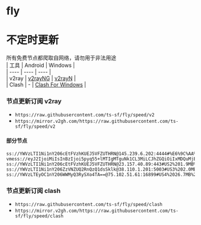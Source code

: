 # fly
# 不定时更新
所有免费节点都爬取自网络，请勿用于非法用途  
|  工具  | Android  | Windows  |  
|  ----  | ----   | ----  |  
| v2ray  | [v2rayNG](https://github.com/2dust/v2rayNG/releases) | [v2rayN](https://github.com/2dust/v2rayN/releases) |  
| Clash  | - | [Clash For Windows](https://github.com/2dust/clashN/releases) | 
  
### 节点更新订阅  v2ray
- `https://raw.githubusercontent.com/ts-sf/fly/speed/v2`  
- `https://mirror.v2gh.com/https://raw.githubusercontent.com/ts-sf/fly/speed/v2`  

#### 部分节点  
``` 
ss://YWVzLTI1Ni1nY206cEtFVzhKUEJ5VFZUTHRN@145.239.6.202:4444#%E6%9C%AA%E7%9F%A56%201.8MB%2Fs
vmess://eyJ2IjoiMiIsInBzIjoi5pyq55+lMTIgMTguNk1CL3MiLCJhZGQiOiIxMDQuMjEuNTUuMjM0IiwicG9ydCI6IjQ0MyIsImlkIjoiYmM4NjQwNzgtZGNmMy00YmY0LThkYmYtY2E5ZjIwMGI1NmJlIiwiYWlkIjoiMCIsInNjeSI6ImF1dG8iLCJuZXQiOiJ3cyIsInR5cGUiOiIiLCJob3N0IjoiZ3dkZWYuc2JzIiwicGF0aCI6Ii9saW5rd3MiLCJ0bHMiOiJ0bHMiLCJzbmkiOiJnd2RlZi5zYnMiLCJ0ZXN0X25hbWUiOiIxMiJ9
ss://YWVzLTI1Ni1nY206cEtFVzhKUEJ5VFZUTHRN@23.157.40.89:443#US2%201.9MB%2Fs
ss://YWVzLTI1Ni1nY206ZzVNZUQ2RnQzQ1dsSklk@38.110.1.201:5003#US3%202.0MB%2Fs
ss://YWVzLTEyOC1nY206WWMyQ3RySXo4TA==@75.102.51.61:16899#US4%2026.7MB%2Fs
```
### 节点更新订阅  clash
- `https://raw.githubusercontent.com/ts-sf/fly/speed/clash`  
- `https://mirror.v2gh.com/https://raw.githubusercontent.com/ts-sf/fly/speed/clash`  


